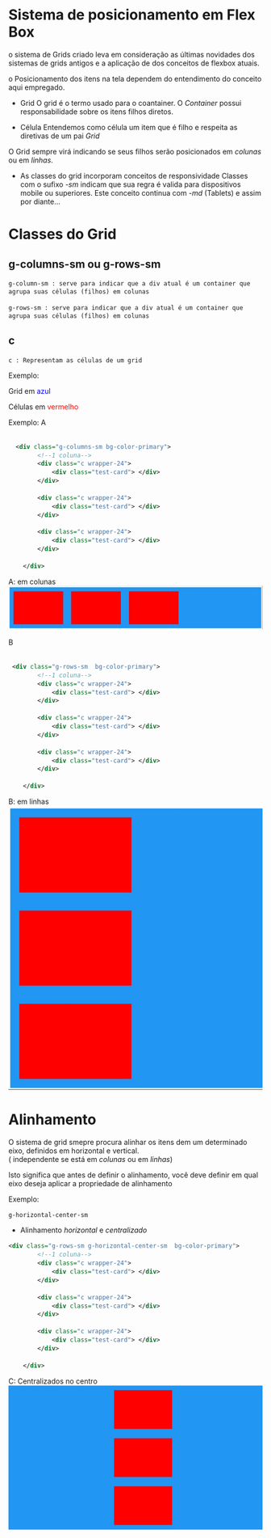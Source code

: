 # Sistema de posicionamento em Flex Box

o sistema de Grids criado leva em consideração as últimas novidades dos sistemas de grids antigos e a aplicação de dos conceitos de flexbox atuais.

o Posicionamento dos itens na tela dependem do entendimento do conceito aqui empregado.

* Grid
O grid é o termo usado para o coantainer.
O *Container* possui responsabilidade sobre os itens filhos diretos.

* Célula
Entendemos como célula um item que é filho e respeita as diretivas de um pai *Grid*

O Grid sempre virá indicando se seus filhos serão posicionados em *colunas* ou em *linhas*.

* As classes do grid incorporam conceitos de responsividade 
Classes com o sufixo *-sm* indicam que sua regra é valida para dispositivos mobile ou superiores. Este conceito continua com *-md* (Tablets) e assim por diante...

# Classes do Grid

## g-columns-sm ou g-rows-sm

    g-column-sm : serve para indicar que a div atual é um container que agrupa suas células (filhos) em colunas

    g-rows-sm : serve para indicar que a div atual é um container que agrupa suas células (filhos) em colunas


## c
    c : Representam as células de um grid

Exemplo:

Grid em <span style="color:blue">azul</span> 

Células em <span style="color:red">vermelho</span> 

Exemplo:
A
```xml

  <div class="g-columns-sm bg-color-primary">
        <!--1 coluna-->
        <div class="c wrapper-24">
            <div class="test-card"> </div>
        </div>

        <div class="c wrapper-24">
            <div class="test-card"> </div>
        </div>

        <div class="c wrapper-24">
            <div class="test-card"> </div>
        </div>

    </div>
```
A: em colunas
![alt text](./images/a.jpg "Grid em colunas")



B

```xml

 <div class="g-rows-sm  bg-color-primary">
        <!--1 coluna-->
        <div class="c wrapper-24">
            <div class="test-card"> </div>
        </div>

        <div class="c wrapper-24">
            <div class="test-card"> </div>
        </div>

        <div class="c wrapper-24">
            <div class="test-card"> </div>
        </div>

    </div>
```
B: em linhas
![alt text](./images/b.jpg "Grid em linhas")
 
# Alinhamento
O sistema de grid smepre procura alinhar os itens dem um determinado eixo, definidos em horizontal e vertical.  
( independente se está em *colunas* ou em *linhas*)

Isto significa que antes de definir o alinhamento, você deve definir em qual eixo deseja aplicar a propriedade de alinhamento

Exemplo:
```xml
g-horizontal-center-sm
```
* Alinhamento *horizontal* e *centralizado*

```xml
<div class="g-rows-sm g-horizontal-center-sm  bg-color-primary">
        <!--1 coluna-->
        <div class="c wrapper-24">
            <div class="test-card"> </div>
        </div>

        <div class="c wrapper-24">
            <div class="test-card"> </div>
        </div>

        <div class="c wrapper-24">
            <div class="test-card"> </div>
        </div>

    </div>
```

C: Centralizados no centro 
![alt text](./images/c.jpg "Grid em linhas e centralizado no centro")